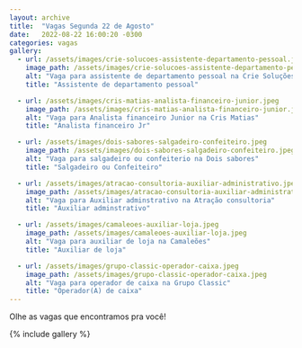 ```yaml
---
layout: archive
title:  "Vagas Segunda 22 de Agosto"
date:   2022-08-22 16:00:20 -0300
categories: vagas
gallery:
  - url: /assets/images/crie-solucoes-assistente-departamento-pessoal.jpeg
    image_path: /assets/images/crie-solucoes-assistente-departamento-pessoal.jpeg
    alt: "Vaga para assistente de departamento pessoal na Crie Soluções"
    title: "Assistente de departamento pessoal"

  - url: /assets/images/cris-matias-analista-financeiro-junior.jpeg
    image_path: /assets/images/cris-matias-analista-financeiro-junior.jpeg
    alt: "Vaga para Analista financeiro Junior na Cris Matias"
    title: "Analista financeiro Jr"

  - url: /assets/images/dois-sabores-salgadeiro-confeiteiro.jpeg
    image_path: /assets/images/dois-sabores-salgadeiro-confeiteiro.jpeg
    alt: "Vaga para salgadeiro ou confeiterio na Dois sabores"
    title: "Salgadeiro ou Confeiteiro"

  - url: /assets/images/atracao-consultoria-auxiliar-administrativo.jpeg
    image_path: /assets/images/atracao-consultoria-auxiliar-administrativo.jpeg
    alt: "Vaga para Auxiliar adminstrativo na Atração consultoria"
    title: "Auxiliar adminstrativo"

  - url: /assets/images/camaleoes-auxiliar-loja.jpeg
    image_path: /assets/images/camaleoes-auxiliar-loja.jpeg
    alt: "Vaga para auxiliar de loja na Camaleões"
    title: "Auxiliar de loja"

  - url: /assets/images/grupo-classic-operador-caixa.jpeg
    image_path: /assets/images/grupo-classic-operador-caixa.jpeg
    alt: "Vaga para operador de caixa na Grupo Classic"
    title: "Operador(A) de caixa"
---
```

Olhe as vagas que encontramos pra você!

{% include gallery %}
